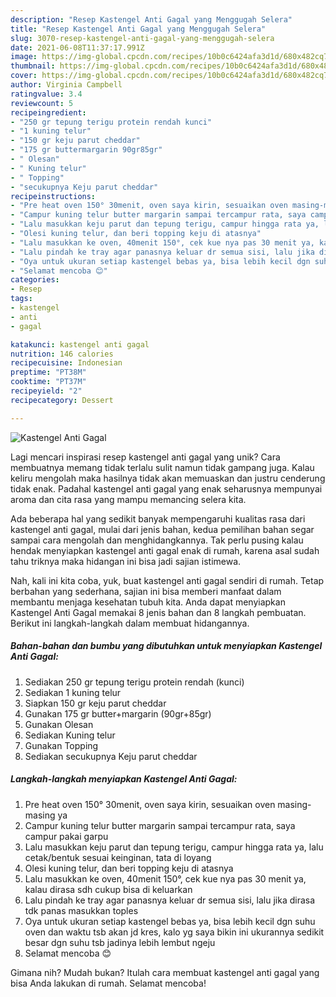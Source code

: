```yaml
---
description: "Resep Kastengel Anti Gagal yang Menggugah Selera"
title: "Resep Kastengel Anti Gagal yang Menggugah Selera"
slug: 3070-resep-kastengel-anti-gagal-yang-menggugah-selera
date: 2021-06-08T11:37:17.991Z
image: https://img-global.cpcdn.com/recipes/10b0c6424afa3d1d/680x482cq70/kastengel-anti-gagal-foto-resep-utama.jpg
thumbnail: https://img-global.cpcdn.com/recipes/10b0c6424afa3d1d/680x482cq70/kastengel-anti-gagal-foto-resep-utama.jpg
cover: https://img-global.cpcdn.com/recipes/10b0c6424afa3d1d/680x482cq70/kastengel-anti-gagal-foto-resep-utama.jpg
author: Virginia Campbell
ratingvalue: 3.4
reviewcount: 5
recipeingredient:
- "250 gr tepung terigu protein rendah kunci"
- "1 kuning telur"
- "150 gr keju parut cheddar"
- "175 gr buttermargarin 90gr85gr"
- " Olesan"
- " Kuning telur"
- " Topping"
- "secukupnya Keju parut cheddar"
recipeinstructions:
- "Pre heat oven 150° 30menit, oven saya kirin, sesuaikan oven masing-masing ya"
- "Campur kuning telur butter margarin sampai tercampur rata, saya campur pakai garpu"
- "Lalu masukkan keju parut dan tepung terigu, campur hingga rata ya, lalu cetak/bentuk sesuai keinginan, tata di loyang"
- "Olesi kuning telur, dan beri topping keju di atasnya"
- "Lalu masukkan ke oven, 40menit 150°, cek kue nya pas 30 menit ya, kalau dirasa sdh cukup bisa di keluarkan"
- "Lalu pindah ke tray agar panasnya keluar dr semua sisi, lalu jika dirasa tdk panas masukkan toples"
- "Oya untuk ukuran setiap kastengel bebas ya, bisa lebih kecil dgn suhu oven dan waktu tsb akan jd kres, kalo yg saya bikin ini ukurannya sedikit besar dgn suhu tsb jadinya lebih lembut ngeju"
- "Selamat mencoba 😊"
categories:
- Resep
tags:
- kastengel
- anti
- gagal

katakunci: kastengel anti gagal 
nutrition: 146 calories
recipecuisine: Indonesian
preptime: "PT38M"
cooktime: "PT37M"
recipeyield: "2"
recipecategory: Dessert

---
```



![Kastengel Anti Gagal](https://img-global.cpcdn.com/recipes/10b0c6424afa3d1d/680x482cq70/kastengel-anti-gagal-foto-resep-utama.jpg)

Lagi mencari inspirasi resep kastengel anti gagal yang unik? Cara membuatnya memang tidak terlalu sulit namun tidak gampang juga. Kalau keliru mengolah maka hasilnya tidak akan memuaskan dan justru cenderung tidak enak. Padahal kastengel anti gagal yang enak seharusnya mempunyai aroma dan cita rasa yang mampu memancing selera kita.



Ada beberapa hal yang sedikit banyak mempengaruhi kualitas rasa dari kastengel anti gagal, mulai dari jenis bahan, kedua pemilihan bahan segar sampai cara mengolah dan menghidangkannya. Tak perlu pusing kalau hendak menyiapkan kastengel anti gagal enak di rumah, karena asal sudah tahu triknya maka hidangan ini bisa jadi sajian istimewa.


Nah, kali ini kita coba, yuk, buat kastengel anti gagal sendiri di rumah. Tetap berbahan yang sederhana, sajian ini bisa memberi manfaat dalam membantu menjaga kesehatan tubuh kita. Anda dapat menyiapkan Kastengel Anti Gagal memakai 8 jenis bahan dan 8 langkah pembuatan. Berikut ini langkah-langkah dalam membuat hidangannya.

<!--inarticleads1-->

##### Bahan-bahan dan bumbu yang dibutuhkan untuk menyiapkan Kastengel Anti Gagal:

1. Sediakan 250 gr tepung terigu protein rendah (kunci)
1. Sediakan 1 kuning telur
1. Siapkan 150 gr keju parut cheddar
1. Gunakan 175 gr butter+margarin (90gr+85gr)
1. Gunakan  Olesan
1. Sediakan  Kuning telur
1. Gunakan  Topping
1. Sediakan secukupnya Keju parut cheddar




<!--inarticleads2-->

##### Langkah-langkah menyiapkan Kastengel Anti Gagal:

1. Pre heat oven 150° 30menit, oven saya kirin, sesuaikan oven masing-masing ya
1. Campur kuning telur butter margarin sampai tercampur rata, saya campur pakai garpu
1. Lalu masukkan keju parut dan tepung terigu, campur hingga rata ya, lalu cetak/bentuk sesuai keinginan, tata di loyang
1. Olesi kuning telur, dan beri topping keju di atasnya
1. Lalu masukkan ke oven, 40menit 150°, cek kue nya pas 30 menit ya, kalau dirasa sdh cukup bisa di keluarkan
1. Lalu pindah ke tray agar panasnya keluar dr semua sisi, lalu jika dirasa tdk panas masukkan toples
1. Oya untuk ukuran setiap kastengel bebas ya, bisa lebih kecil dgn suhu oven dan waktu tsb akan jd kres, kalo yg saya bikin ini ukurannya sedikit besar dgn suhu tsb jadinya lebih lembut ngeju
1. Selamat mencoba 😊




Gimana nih? Mudah bukan? Itulah cara membuat kastengel anti gagal yang bisa Anda lakukan di rumah. Selamat mencoba!
